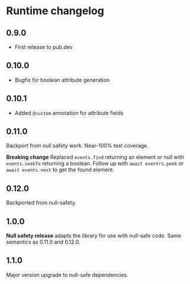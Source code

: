 # Runtime changelog

## 0.9.0

- First release to pub.dev

## 0.10.0

- Bugfix for boolean attribute generation

## 0.10.1

- Added ```@custom``` annotation for attribute fields

## 0.11.0

Backport from null safety work. Near-100% test coverage.

**Breaking change** Replaced `events.find` returning an element or null with `events.seekTo` returning a boolean.
Follow up with `await eventrs.peek` or `await events.next` to get the found element.

## 0.12.0

Backported from null-safety.

## 1.0.0

**Null safety release** adapts the library for use with null-safe code. Same semantics as 0.11.0 and 0.12.0.

## 1.1.0

Major version upgrade to null-safe dependencies.

